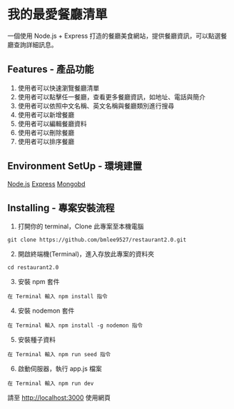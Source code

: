 # 我的最愛餐廳清單

一個使用 Node.js + Express 打造的餐廳美食網站，提供餐廳資訊，可以點選餐廳查詢詳細訊息。


## Features - 產品功能

1. 使用者可以快速瀏覽餐廳清單
2. 使用者可以點擊任一餐廳，查看更多餐廳資訊，如地址、電話與簡介
3. 使用者可以依照中文名稱、英文名稱與餐廳類別進行搜尋
4. 使用者可以新增餐廳
5. 使用者可以編輯餐廳資料
6. 使用者可以刪除餐廳
7. 使用者可以排序餐廳

## Environment SetUp - 環境建置

[Node.js](https://nodejs.org/en/)
[Express](https://expressjs.com/)
[Mongobd](https://www.mongodb.com/)

## Installing - 專案安裝流程

1. 打開你的 terminal，Clone 此專案至本機電腦

```
git clone https://github.com/bmlee9527/restaurant2.0.git

```

2. 開啟終端機(Terminal)，進入存放此專案的資料夾

```
cd restaurant2.0
```

3. 安裝 npm 套件

```
在 Terminal 輸入 npm install 指令
```

4. 安裝 nodemon 套件

```
在 Terminal 輸入 npm install -g nodemon 指令
```

5. 安裝種子資料

```
在 Terminal 輸入 npm run seed 指令
```

6. 啟動伺服器，執行 app.js 檔案

```
在 Terminal 輸入 npm run dev
```

請至 [http://localhost:3000](http://localhost:3000) 使用網頁




